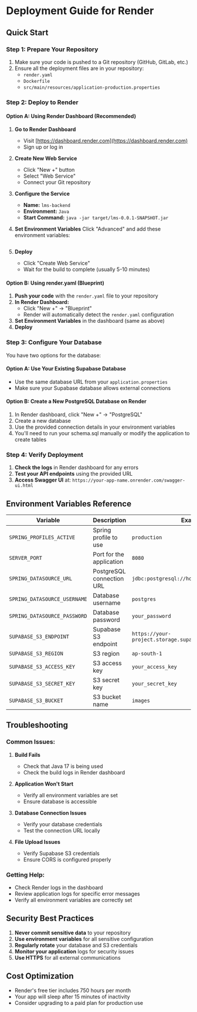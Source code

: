 # Deployment Guide for Render

## Quick Start

### Step 1: Prepare Your Repository
1. Make sure your code is pushed to a Git repository (GitHub, GitLab, etc.)
2. Ensure all the deployment files are in your repository:
   - `render.yaml`
   - `Dockerfile`
   - `src/main/resources/application-production.properties`

### Step 2: Deploy to Render

#### Option A: Using Render Dashboard (Recommended)

1. **Go to Render Dashboard**
   - Visit [https://dashboard.render.com](https://dashboard.render.com)
   - Sign up or log in

2. **Create New Web Service**
   - Click "New +" button
   - Select "Web Service"
   - Connect your Git repository

3. **Configure the Service**
   - **Name:** `lms-backend`
   - **Environment:** `Java`
   - **Start Command:** `java -jar target/lms-0.0.1-SNAPSHOT.jar`

4. **Set Environment Variables**
   Click "Advanced" and add these environment variables:
   ```

5. **Deploy**
   - Click "Create Web Service"
   - Wait for the build to complete (usually 5-10 minutes)

#### Option B: Using render.yaml (Blueprint)

1. **Push your code** with the `render.yaml` file to your repository
2. **In Render Dashboard:**
   - Click "New +" → "Blueprint"
   - Render will automatically detect the `render.yaml` configuration
3. **Set Environment Variables** in the dashboard (same as above)
4. **Deploy**

### Step 3: Configure Your Database

You have two options for the database:

#### Option A: Use Your Existing Supabase Database
- Use the same database URL from your `application.properties`
- Make sure your Supabase database allows external connections

#### Option B: Create a New PostgreSQL Database on Render
1. In Render dashboard, click "New +" → "PostgreSQL"
2. Create a new database
3. Use the provided connection details in your environment variables
4. You'll need to run your schema.sql manually or modify the application to create tables

### Step 4: Verify Deployment

1. **Check the logs** in Render dashboard for any errors
2. **Test your API endpoints** using the provided URL
3. **Access Swagger UI** at: `https://your-app-name.onrender.com/swagger-ui.html`

## Environment Variables Reference

| Variable | Description | Example |
|----------|-------------|---------|
| `SPRING_PROFILES_ACTIVE` | Spring profile to use | `production` |
| `SERVER_PORT` | Port for the application | `8080` |
| `SPRING_DATASOURCE_URL` | PostgreSQL connection URL | `jdbc:postgresql://host:port/db` |
| `SPRING_DATASOURCE_USERNAME` | Database username | `postgres` |
| `SPRING_DATASOURCE_PASSWORD` | Database password | `your_password` |
| `SUPABASE_S3_ENDPOINT` | Supabase S3 endpoint | `https://your-project.storage.supabase.co/storage/v1/s3` |
| `SUPABASE_S3_REGION` | S3 region | `ap-south-1` |
| `SUPABASE_S3_ACCESS_KEY` | S3 access key | `your_access_key` |
| `SUPABASE_S3_SECRET_KEY` | S3 secret key | `your_secret_key` |
| `SUPABASE_S3_BUCKET` | S3 bucket name | `images` |

## Troubleshooting

### Common Issues:

1. **Build Fails**
   - Check that Java 17 is being used
   - Check the build logs in Render dashboard

2. **Application Won't Start**
   - Verify all environment variables are set
   - Ensure database is accessible

3. **Database Connection Issues**
   - Verify your database credentials
   - Test the connection URL locally

4. **File Upload Issues**
   - Verify Supabase S3 credentials
   - Ensure CORS is configured properly

### Getting Help:
- Check Render logs in the dashboard
- Review application logs for specific error messages
- Verify all environment variables are correctly set

## Security Best Practices

1. **Never commit sensitive data** to your repository
2. **Use environment variables** for all sensitive configuration
3. **Regularly rotate** your database and S3 credentials
4. **Monitor your application** logs for security issues
5. **Use HTTPS** for all external communications

## Cost Optimization

- Render's free tier includes 750 hours per month
- Your app will sleep after 15 minutes of inactivity
- Consider upgrading to a paid plan for production use
